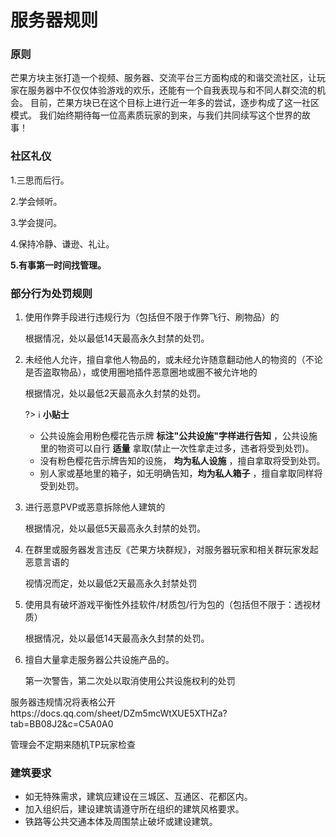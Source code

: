 # 服务器规则

### 原则

芒果方块主张打造一个视频、服务器、交流平台三方面构成的和谐交流社区，让玩家在服务器中不仅仅体验游戏的欢乐，还能有一个自我表现与和不同人群交流的机会。
目前，芒果方块已在这个目标上进行近一年多的尝试，逐步构成了这一社区模式。
我们始终期待每一位高素质玩家的到来，与我们共同续写这个世界的故事！

### 社区礼仪

1.三思而后行。

2.学会倾听。

3.学会提问。

4.保持冷静、谦逊、礼让。

 **5.有事第一时间找管理。** 


### 部分行为处罚规则

1. 使用作弊手段进行违规行为（包括但不限于作弊飞行、刷物品）的

   根据情况，处以最低14天最高永久封禁的处罚。

2. 未经他人允许，擅自拿他人物品的，或未经允许随意翻动他人的物资的（不论是否盗取物品），或使用圈地插件恶意圈地或圈不被允许地的

   根据情况，处以最低2天最高永久封禁的处罚。

   ?> :information_source: **小贴士**
   - 公共设施会用粉色樱花告示牌 **标注"公共设施"字样进行告知** ，公共设施里的物资可以自行 **适量** 拿取(禁止一次性拿走过多，违者将受到处罚)。
   - 没有粉色樱花告示牌告知的设施， **均为私人设施** ，擅自拿取将受到处罚。
   - 别人家或基地里的箱子，如无明确告知，**均为私人箱子** ，擅自拿取同样将受到处罚。


3. 进行恶意PVP或恶意拆除他人建筑的

   根据情况，处以最低5天最高永久封禁的处罚。
   
4. 在群里或服务器发言违反《芒果方块群规》，对服务器玩家和相关群玩家发起恶意言语的

   视情况而定，处以最低2天最高永久封禁处罚

5. 使用具有破坏游戏平衡性外挂软件/材质包/行为包的（包括但不限于：透视材质）

   根据情况，处以最低14天最高永久封禁的处罚。

6. 擅自大量拿走服务器公共设施产品的。

   第一次警告，第二次处以取消使用公共设施权利的处罚
   
服务器违规情况将表格公开https://docs.qq.com/sheet/DZm5mcWtXUE5XTHZa?tab=BB08J2&c=C5A0A0

管理会不定期来随机TP玩家检查


### 建筑要求

- 如无特殊需求，建筑应建设在三城区、互通区、花都区内。
- 加入组织后，建设建筑请遵守所在组织的建筑风格要求。
- 铁路等公共交通本体及周围禁止破坏或建设建筑。

